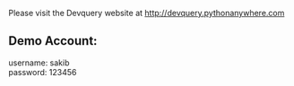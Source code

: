 Please visit the Devquery website at http://devquery.pythonanywhere.com

## Demo Account: <br>
username: sakib <br>
password: 123456
